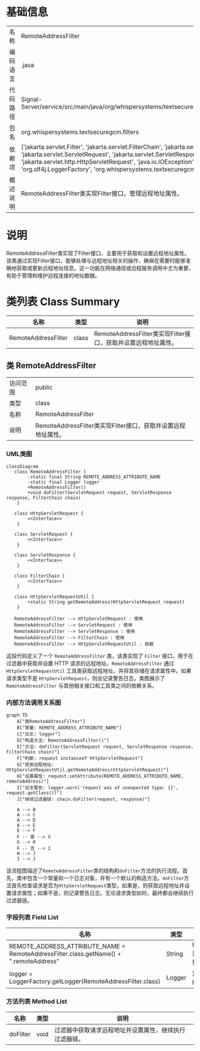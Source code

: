 # 基础信息

|      |      |
|------|------|
| 名称 | RemoteAddressFilter |
| 编码语言 | .java |
| 代码路径 | Signal-Server/service/src/main/java/org/whispersystems/textsecuregcm/filters/RemoteAddressFilter.java |
| 包名 | org.whispersystems.textsecuregcm.filters |
| 依赖项 | ['jakarta.servlet.Filter', 'jakarta.servlet.FilterChain', 'jakarta.servlet.ServletException', 'jakarta.servlet.ServletRequest', 'jakarta.servlet.ServletResponse', 'jakarta.servlet.http.HttpServletRequest', 'java.io.IOException', 'org.slf4j.Logger', 'org.slf4j.LoggerFactory', 'org.whispersystems.textsecuregcm.util.HttpServletRequestUtil'] |
| 概述说明 | RemoteAddressFilter类实现Filter接口，管理远程地址属性。 |

# 说明

RemoteAddressFilter类实现了Filter接口，主要用于获取和设置远程地址属性。该类通过实现Filter接口，能够处理与远程地址相关的操作，确保在需要时能够准确地获取或更新远程地址信息。这一功能在网络通信或远程服务调用中尤为重要，有助于管理和维护远程连接的地址数据。

# 类列表 Class Summary

| 名称   | 类型  | 说明 |
|-------|------|-------------|
| RemoteAddressFilter | class | RemoteAddressFilter类实现Filter接口，获取并设置远程地址属性。 |



## 类 RemoteAddressFilter

|      |      |
|------|------|
| 访问范围 | public |
| 类型 | class |
| 名称 | RemoteAddressFilter |
| 说明 | RemoteAddressFilter类实现Filter接口，获取并设置远程地址属性。 |


### UML类图

```mermaid
classDiagram
   class RemoteAddressFilter {
        -static final String REMOTE_ADDRESS_ATTRIBUTE_NAME
        -static final Logger logger
        +RemoteAddressFilter()
        +void doFilter(ServletRequest request, ServletResponse response, FilterChain chain)
    }

   class HttpServletRequest {
        <<Interface>>
    }

   class ServletRequest {
        <<Interface>>
    }

   class ServletResponse {
        <<Interface>>
    }

   class FilterChain {
        <<Interface>>
    }

   class HttpServletRequestUtil {
        +static String getRemoteAddress(HttpServletRequest request)
    }

   RemoteAddressFilter --> HttpServletRequest : 使用
   RemoteAddressFilter --> ServletRequest : 使用
   RemoteAddressFilter --> ServletResponse : 使用
   RemoteAddressFilter --> FilterChain : 使用
   RemoteAddressFilter --> HttpServletRequestUtil : 依赖
```

这段代码定义了一个 `RemoteAddressFilter` 类，该类实现了 `Filter` 接口，用于在过滤器中获取并设置 HTTP 请求的远程地址。`RemoteAddressFilter` 通过 `HttpServletRequestUtil` 工具类获取远程地址，并将其存储在请求属性中。如果请求类型不是 `HttpServletRequest`，则会记录警告日志。类图展示了 `RemoteAddressFilter` 与其他相关接口和工具类之间的依赖关系。


### 内部方法调用关系图

```mermaid
graph TD
    A["类RemoteAddressFilter"]
    B["常量: REMOTE_ADDRESS_ATTRIBUTE_NAME"]
    C["日志: logger"]
    D["构造方法: RemoteAddressFilter()"]
    E["方法: doFilter(ServletRequest request, ServletResponse response, FilterChain chain)"]
    F["判断: request instanceof HttpServletRequest"]
    G["获取远程地址: HttpServletRequestUtil.getRemoteAddress(httpServletRequest)"]
    H["设置属性: request.setAttribute(REMOTE_ADDRESS_ATTRIBUTE_NAME, remoteAddress)"]
    I["日志警告: logger.warn('request was of unexpected type: {}', request.getClass())"]
    J["继续过滤器链: chain.doFilter(request, response)"]

    A --> B
    A --> C
    A --> D
    A --> E
    E --> F
    F -- 是 --> G
    G --> H
    F -- 否 --> I
    H --> J
    I --> J
```

该流程图描述了`RemoteAddressFilter`类的结构和`doFilter`方法的执行流程。首先，类中包含一个常量和一个日志对象，并有一个默认的构造方法。`doFilter`方法首先检查请求是否为`HttpServletRequest`类型，如果是，则获取远程地址并设置请求属性；如果不是，则记录警告日志。无论请求类型如何，最终都会继续执行过滤器链。

### 字段列表 Field List

| 名称  | 类型  | 说明 |
|-------|-------|------|
| REMOTE_ADDRESS_ATTRIBUTE_NAME = RemoteAddressFilter.class.getName() + ".remoteAddress" | String | REMOTE_ADDRESS_ATTRIBUTE_NAME 是 RemoteAddressFilter 类的远程地址属性名。 |
| logger = LoggerFactory.getLogger(RemoteAddressFilter.class) | Logger | 定义静态日志记录器实例，用于RemoteAddressFilter类。 |

### 方法列表 Method List

| 名称  | 类型  | 说明 |
|-------|-------|------|
| doFilter | void | 过滤器中获取请求远程地址并设置属性，继续执行过滤器链。 |





